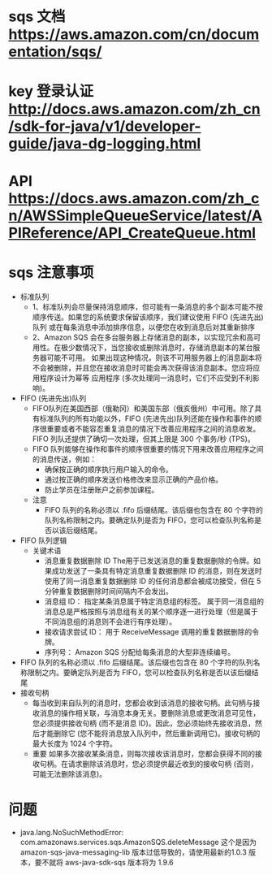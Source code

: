 # sqs 文档 https://aws.amazon.com/cn/documentation/sqs/
# key 登录认证 http://docs.aws.amazon.com/zh_cn/sdk-for-java/v1/developer-guide/java-dg-logging.html
# API https://docs.aws.amazon.com/zh_cn/AWSSimpleQueueService/latest/APIReference/API_CreateQueue.html
# sqs 注意事项
 - 标准队列
   - 1、标准队列会尽量保持消息顺序，但可能有一条消息的多个副本可能不按顺序传送。如果您的系统要求保留该顺序，我们建议使用 FIFO (先进先出)队列 或在每条消息中添加排序信息，以便您在收到消息后对其重新排序
   - 2、Amazon SQS 会在多台服务器上存储消息的副本，以实现冗余和高可用性。在极少数情况下，当您接收或删除消息时，存储消息副本的某台服务器可能不可用。
    如果出现这种情况，则该不可用服务器上的消息副本将不会被删除，并且您在接收消息时可能会再次获得该消息副本。您应将应用程序设计为幂等 应用程序 (多次处理同一消息时，它们不应受到不利影响)。
 - FIFO (先进先出)队列
   - FIFO队列在美国西部（俄勒冈）和美国东部（俄亥俄州）中可用。除了具有标准队列的所有功能以外，FIFO (先进先出)队列还能在操作和事件的顺序很重要或者不能容忍重复消息的情况下改善应用程序之间的消息收发。FIFO 列队还提供了确切一次处理，但其上限是 300 个事务/秒 (TPS)。
   - FIFO 队列能够在操作和事件的顺序很重要的情况下用来改善应用程序之间的消息传送，例如：
     - 确保按正确的顺序执行用户输入的命令。
     - 通过按正确的顺序发送价格修改来显示正确的产品价格。
     - 防止学员在注册账户之前参加课程。
   - 注意
     - FIFO 队列的名称必须以 .fifo 后缀结尾。该后缀也包含在 80 个字符的队列名称限制之内。要确定队列是否为 FIFO，您可以检查队列名称是否以该后缀结尾。
 - FIFO 队列逻辑
   - 关键术语
     - 消息重复数据删除 ID 
     The用于已发送消息的重复数据删除的令牌。如果成功发送了一条具有特定消息重复数据删除 ID 的消息，则在发送时使用了同一消息重复数据删除 ID 的任何消息都会被成功接受，但在 5 分钟重复数据删除时间间隔内不会发出。
     - 消息组 ID：
     指定某条消息属于特定消息组的标签。
     属于同一消息组的消息总是严格按照与消息组有关的某个顺序逐一进行处理（但是属于不同消息组的消息则不会进行有序处理）。
     - 接收请求尝试 ID：
     用于 ReceiveMessage 调用的重复数据删除的令牌。
     - 序列号：
     Amazon SQS 分配给每条消息的大型非连续编号。
 - FIFO 队列的名称必须以 .fifo 后缀结尾。该后缀也包含在 80 个字符的队列名称限制之内。要确定队列是否为 FIFO，您可以检查队列名称是否以该后缀结尾
 - 接收句柄
   - 每当收到来自队列的消息时，您都会收到该消息的接收句柄。此句柄与接收消息的操作相关联，与消息本身无关。要删除消息或更改消息可见性，您必须提供接收句柄 (而不是消息 ID)。因此，您必须始终先接收消息，然后才能删除它 (您不能将消息放入队列中，然后重新调用它)。接收句柄的最大长度为 1024 个字符。
   - 重要
   如果多次接收某条消息，则每次接收该消息时，您都会获得不同的接收句柄。在请求删除该消息时，您必须提供最近收到的接收句柄 (否则，可能无法删除该消息)。
     
# 问题
 - java.lang.NoSuchMethodError: com.amazonaws.services.sqs.AmazonSQS.deleteMessage 
  这个是因为amazon-sqs-java-messaging-lib 版本过低导致的，请使用最新的1.0.3 版本，要不就将
  aws-java-sdk-sqs 版本将为 1.9.6
  